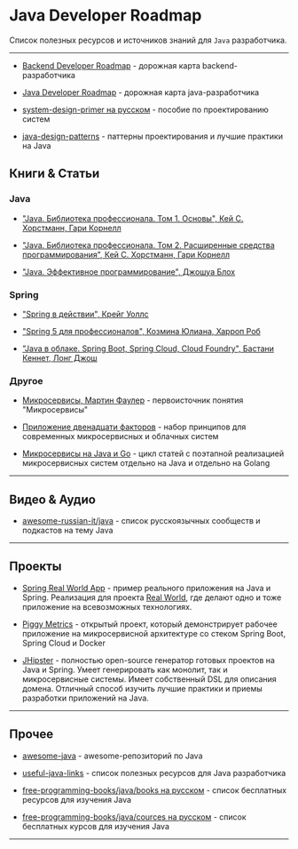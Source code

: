 # Java Developer Roadmap

Список полезных ресурсов и источников знаний для `Java` разработчика.

---

* [Backend Developer Roadmap](https://github.com/kamranahmedse/developer-roadmap#back-end-roadmap) - дорожная карта backend-разработчика

* [Java Developer Roadmap](https://github.com/s4kibs4mi/java-developer-roadmap) - дорожная карта java-разработчика

* [system-design-primer на русском](https://github.com/voitau/system-design-primer/blob/master/README-ru.md) - пособие по проектированию систем

* [java-design-patterns](https://java-design-patterns.com/) - паттерны проектирования и лучшие практики на Java

## Книги & Статьи

### Java

* ["Java. Библиотека профессионала. Том 1. Основы",  Кей С. Хорстманн, Гари Корнелл](https://www.ozon.ru/context/detail/id/137377512/)

* ["Java. Библиотека профессионала. Том 2. Расширенные средства программирования",  Кей С. Хорстманн, Гари Корнелл](https://www.ozon.ru/context/detail/id/141529764/)

* ["Java. Эффективное программирование",  Джошуа Блох](https://www.ozon.ru/context/detail/id/148627191/)

### Spring

* ["Spring в действии", Крейг Уоллс](https://www.ozon.ru/context/detail/id/31239365/)

* ["Spring 5 для профессионалов", Козмина Юлиана, Харроп Роб](https://www.ozon.ru/context/detail/id/149092813/)

* ["Java в облаке. Spring Boot, Spring Cloud, Cloud Foundry", Бастани Кеннет, Лонг Джош](https://www.ozon.ru/context/detail/id/150882650/)

### Другое

* [Микросервисы, Мартин Фаулер](https://habr.com/ru/post/249183/) - первоисточник понятия "Микросервисы"

* [Приложение двенадцати факторов](https://12factor.net/ru/) - набор принципов для современных микросервисных и облачных систем

* [Микросервисы на Java и Go](https://callistaenterprise.se/blogg/teknik/2015/05/20/blog-series-building-microservices/) - цикл статей с поэтапной реализацией микросервисных систем отдельно на Java и отдельно на Golang

---

## Видео & Аудио

* [awesome-russian-it/java](https://github.com/unchase/awesome-russian-it#meetups-development-java) - список русскоязычных сообществ и подкастов на тему Java

---

## Проекты

* [Spring Real World App](https://github.com/gothinkster/spring-boot-realworld-example-app) - пример реального приложения на Java и Spring. Реализация для проекта [Real World](https://github.com/gothinkster/realworld), где делают одно и тоже приложение на всевозможных технологиях.

* [Piggy Metrics](https://github.com/sqshq/piggymetrics) - открытый проект, который демонстрирует рабочее приложение на микросервисной архитектуре со стеком Spring Boot, Spring Cloud и Docker

* [JHipster](https://www.jhipster.tech/) - полностью open-source генератор готовых проектов на Java и Spring. Умеет генерировать как монолит, так и микросервисные системы. Имеет собственный DSL для описания домена. Отличный способ изучить лучшие практики и приемы разработки приложений на Java.

---

## Прочее

* [awesome-java](https://github.com/akullpp/awesome-java#readme) - awesome-репозиторий по Java

* [useful-java-links](https://github.com/Vedenin/useful-java-links) - список полезных ресурсов для Java разработчика

* [free-programming-books/java/books на русском](https://github.com/EbookFoundation/free-programming-books/blob/master/free-programming-books-ru.md#java) - список бесплатных ресурсов для изучения Java

* [free-programming-books/java/cources на русском](https://github.com/EbookFoundation/free-programming-books/blob/master/free-courses-ru.md#java) - список бесплатных курсов для изучения Java

---
